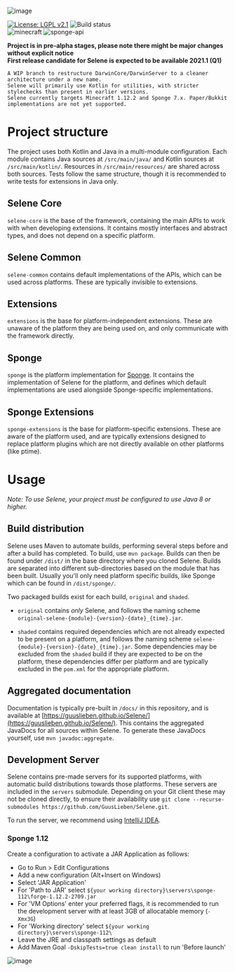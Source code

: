 ![image](https://user-images.githubusercontent.com/10957963/100515229-bc4f0b00-317a-11eb-8688-39d229eeada6.png)

[![License: LGPL v2.1](https://img.shields.io/badge/License-LGPL%20v2.1-blue.svg)](https://www.gnu.org/licenses/lgpl-2.1)
![Build status](https://github.com/GuusLieben/Selene/workflows/Build%20status/badge.svg)  
![minecraft](https://img.shields.io/badge/Minecraft-1.12.2-green)
![sponge-api](https://img.shields.io/badge/SpongeAPI-7.2-green)  

**Project is in pre-alpha stages, please note there might be major changes without explicit notice**  
**First release candidate for Selene is expected to be available 2021.1 (Q1)**

```
A WIP branch to restructure DarwinCore/DarwinServer to a cleaner architecture under a new name.
Selene will primarily use Kotlin for utilities, with stricter stylechecks than present in earlier versions.
Selene currently targets Minecraft 1.12.2 and Sponge 7.x. Paper/Bukkit implementations are not yet supported.
```

# Project structure
The project uses both Kotlin and Java in a multi-module configuration. Each module contains Java sources at `/src/main/java/`
and Kotlin sources at `/src/main/kotlin/`. Resources in `/src/main/resources/` are shared across both sources. Tests
follow the same structure, though it is recommended to write tests for extensions in Java only. 

## Selene Core
`selene-core` is the base of the framework, containing the main APIs to work with when developing extensions.
It contains mostly interfaces and abstract types, and does not depend on a specific platform.

## Selene Common
`selene-common` contains default implementations of the APIs, which can be used across platforms. These are typically
invisible to extensions.

## Extensions
`extensions` is the base for platform-independent extensions. These are unaware of the platform they are being used
on, and only communicate with the framework directly.

## Sponge
`sponge` is the platform implementation for [Sponge](https://github.com/SpongePowered/SpongeForge/). It contains the
implementation of Selene for the platform, and defines which default implementations are used alongside Sponge-specific
implementations.  

## Sponge Extensions
`sponge-extensions` is the base for platform-specific extensions. These are aware of the platform used, and are
typically extensions designed to replace platform plugins which are not directly available on other platforms 
(like ptime).

# Usage
_Note: To use Selene, your project must be configured to use Java 8 or higher._

## Build distribution
Selene uses Maven to automate builds, performing several steps before and after a build has completed. To build, use
`mvn package`. Builds can then be found under `/dist/` in the base directory where you cloned Selene. Builds are
separated into different sub-directories based on the module that has been built. Usually you'll only need platform
specific builds, like Sponge which can be found in `/dist/sponge/`.

Two packaged builds exist for each build, `original` and `shaded`.  

- `original` contains _only_ Selene, and follows the
naming scheme `original-selene-{module}-{version}-{date}_{time}.jar`.  

- `shaded` contains required dependencies which are not already expected to be present on a platform, and follows the 
naming scheme `selene-{module}-{version}-{date}_{time}.jar`. Some dependencies may be excluded from the `shaded` build 
if they are expected to be on the platform, these dependencies differ per platform and are typically excluded in the 
`pom.xml` for the appropriate platform.

## Aggregated documentation
Documentation is typically pre-built in `/docs/` in this repository, and is available at 
[https://guuslieben.github.io/Selene/](https://guuslieben.github.io/Selene/). This contains the aggregated JavaDocs for
all sources within Selene. To generate these JavaDocs yourself, use `mvn javadoc:aggregate`.

## Development Server
Selene contains pre-made servers for its supported platforms, with automatic build distributions towards those platforms. These servers are included in the `servers` submodule. Depending on your Git client these may not be cloned directly, to ensure their availability use `git clone --recurse-submodules https://github.com/GuusLieben/Selene.git`.

To run the server, we recommend using [IntelliJ IDEA](https://www.jetbrains.com/idea/). 

### Sponge 1.12
Create a configuration to activate a JAR Application as follows:
- Go to Run > Edit Configurations
- Add a new configuration (Alt+Insert on Windows)
- Select 'JAR Application'
- For 'Path to JAR' select `${your working directory}\servers\sponge-112\forge-1.12.2-2709.jar`
- For 'VM Options' enter your preferred flags, it is recommended to run the development server with at least 3GB of allocatable memory (`-Xmx3G`)
- For 'Working directory' select `${your working directory}\servers\sponge-112\`
- Leave the JRE and classpath settings as default
- Add Maven Goal `-DskipTests=true clean install` to run 'Before launch'

![image](https://user-images.githubusercontent.com/10957963/101648084-c1913d00-3a39-11eb-9d90-37c8ef7cdd69.png)

